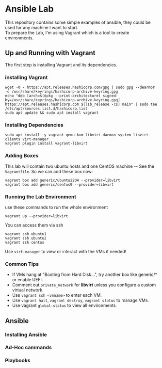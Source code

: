 # Ansible Lab
This repository contains some simple examples of ansible, they could be used for any machine I want to start.  
To prepare the Lab, I'm using Vagrant which is a tool to create environments.  

## Up and Running with Vagrant

The first step is installing Vagrant and its dependencies.  
### installing Vagrant
```
wget -O - https://apt.releases.hashicorp.com/gpg | sudo gpg --dearmor -o /usr/share/keyrings/hashicorp-archive-keyring.gpg
echo "deb [arch=$(dpkg --print-architecture) signed-by=/usr/share/keyrings/hashicorp-archive-keyring.gpg] https://apt.releases.hashicorp.com $(lsb_release -cs) main" | sudo tee /etc/apt/sources.list.d/hashicorp.list
sudo apt update && sudo apt install vagrant
```
### Installing Dependencies
```
sudo apt install -y vagrant qemu-kvm libvirt-daemon-system libvirt-clients virt-manager
vagrant plugin install vagrant-libvirt
```
### Adding Boxes
This lab will contain two ubuntu hosts and one CentOS machine -- See the `Vagrantfile`. So we can add these box now:
```
vagrant box add generic/ubuntu2204 --provider=libvirt
vagrant box add generic/centos9 --provider=libvirt
```
### Running the Lab Environment
use these commands to run the whole environment
```
vagrant up --provider=libvirt
```
You can access them via ssh
```
vagrant ssh ubuntu1
vagrant ssh ubuntu2
vagrant ssh centos
```
Use `virt-manager` to view or interact with the VMs if needed!  
### Common Tips
- If VMs hang at "Booting from Hard Disk...", try another box like generic/* or enable UEFI.  
- Comment out `private_network` for __libvirt__ unless you configure a custom virtual network.  
- Use `vagrant ssh <vmname>` to enter each VM.  
- Use `vagrant halt`, `vagrant destroy`, `vagrant status` to manage VMs.  
- Use vagrant `global-status` to view all environments.  

## Ansible
### Installing Ansible


### Ad-Hoc cammands

### Playbooks
